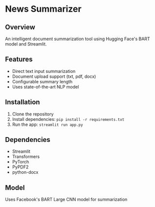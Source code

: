 # News Summarizer

## Overview
An intelligent document summarization tool using Hugging Face's BART model and Streamlit.

## Features
- Direct text input summarization
- Document upload support (txt, pdf, docx)
- Configurable summary length
- Uses state-of-the-art NLP model

## Installation
1. Clone the repository
2. Install dependencies: `pip install -r requirements.txt`
3. Run the app: `streamlit run app.py`

## Dependencies
- Streamlit
- Transformers
- PyTorch
- PyPDF2
- python-docx

## Model
Uses Facebook's BART Large CNN model for summarization
